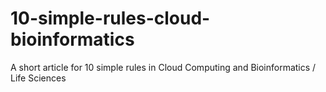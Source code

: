 # 10-simple-rules-cloud-bioinformatics
A short article for 10 simple rules in Cloud Computing and Bioinformatics / Life Sciences
